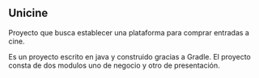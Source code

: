 ## Unicine

Proyecto que busca establecer una plataforma para comprar entradas a cine.

Es un proyecto escrito en java y construido gracias a Gradle. El proyecto consta de dos modulos uno de negocio y otro de presentación. 